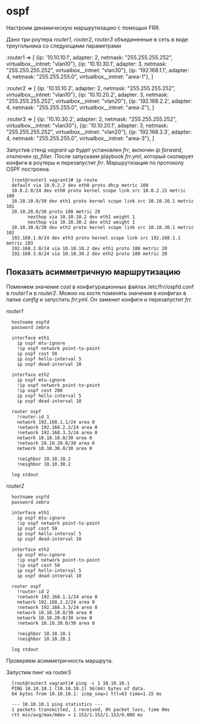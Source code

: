 # ospf

Настроим динамическую маршрутизацию с помощью FRR.

Дано три роутера *router1, router2, router3* объединенные в сеть в виде треугольника со следующими параметрами

:router1 => [
             {ip: '10.10.10.1', adapter: 2, netmask: "255.255.255.252", virtualbox__intnet: "vlan10"},
             {ip: '10.10.30.1', adapter: 3, netmask: "255.255.255.252", virtualbox__intnet: "vlan30"},
             {ip: '192.168.1.1', adapter: 4, netmask: "255.255.255.0", virtualbox__intnet: "area-1"},
            ]   

:router2 => [
             {ip: '10.10.10.2', adapter: 2, netmask: "255.255.255.252", virtualbox__intnet: "vlan10"},
             {ip: '10.10.20.2', adapter: 3, netmask: "255.255.255.252", virtualbox__intnet: "vlan20"},
             {ip: '192.168.2.2', adapter: 4, netmask: "255.255.255.0", virtualbox__intnet: "area-2"},
            ]

:router3 => [
             {ip: '10.10.30.2', adapter: 2, netmask: "255.255.255.252", virtualbox__intnet: "vlan30"},
             {ip: '10.10.20.1', adapter: 3, netmask: "255.255.255.252", virtualbox__intnet: "vlan20"},
             {ip: '192.168.3.3', adapter: 4, netmask: "255.255.255.0", virtualbox__intnet: "area-3"},
            ]

Запустив стенд *vagrant up* будет установлен *frr*, включен *ip forward*, отключен *rp_filter*.
После запускаем playbook *frr.yml*, который скопирует конфиги в роутеры и перезапустит *frr*.
Маршрутизация по протоколу OSPF построена.

      [root@router1 vagrant]# ip route
      default via 10.0.2.2 dev eth0 proto dhcp metric 100 
      10.0.2.0/24 dev eth0 proto kernel scope link src 10.0.2.15 metric 100 
      10.10.10.0/30 dev eth1 proto kernel scope link src 10.10.10.1 metric 101 
      10.10.20.0/30 proto 188 metric 20 
            nexthop via 10.10.10.2 dev eth1 weight 1 
            nexthop via 10.10.30.2 dev eth2 weight 1 
      10.10.30.0/30 dev eth2 proto kernel scope link src 10.10.30.1 metric 102 
      192.168.1.0/24 dev eth3 proto kernel scope link src 192.168.1.1 metric 103 
      192.168.2.0/24 via 10.10.10.2 dev eth1 proto 188 metric 20 
      192.168.3.0/24 via 10.10.30.2 dev eth2 proto 188 metric 20 
       

## Показать асимметричную маршрутизацию

Поменяем значение *cost* в конфигурационных файлах /etc/frr/ospfd.conf в *router1* и в *router2*. Можно на хосте поменять значения в конфигах в папке *config* и запустить *frr.yml*. Он заменит конфиги и перезапустит *frr*.

*router1*

      hostname ospfd
      password zebra

      interface eth1
        ip ospf mtu-ignore
        !ip ospf network point-to-point
        ip ospf cost 50
        ip ospf hello-interval 5
        ip ospf dead-interval 10

      interface eth2
        ip ospf mtu-ignore
        !ip ospf network point-to-point
        !ip ospf cost 200
        ip ospf hello-interval 5
        ip ospf dead-interval 10

      router ospf
        !router-id 1
        network 192.168.1.1/24 area 0
        !network 192.168.2.2/24 area 0
        !network 192.168.3.3/24 area 0
        network 10.10.10.0/30 area 0
        !network 10.10.20.0/30 area 0
        network 10.10.30.0/30 area 0

        !neighbor 10.10.10.2
        !neighbor 10.10.30.2

      log stdout

*router2*

      hostname ospfd
      password zebra

      interface eth1
        ip ospf mtu-ignore
        !ip ospf network point-to-point
        ip ospf cost 50
        ip ospf hello-interval 5
        ip ospf dead-interval 10

      interface eth2
        ip ospf mtu-ignore
        !ip ospf network point-to-point
        !ip ospf cost 50
        ip ospf hello-interval 5
        ip ospf dead-interval 10

      router ospf
        !router-id 2
        !network 192.168.1.1/24 area 0
        network 192.168.2.2/24 area 0
        !network 192.168.3.3/24 area 0
        network 10.10.10.0/30 area 0
        network 10.10.20.0/30 area 0
        !network 10.10.30.0/30 area 0

        !neighbor 10.10.10.1
        !neighbor 10.10.20.1

      log stdout

Проверяем асимметричность маршрута.

Запустим пинг на router3

      [root@router3 vagrant]# ping -c 1 10.10.10.1
      PING 10.10.10.1 (10.10.10.1) 56(84) bytes of data.
      64 bytes from 10.10.10.1: icmp_seq=1 ttl=63 time=1.15 ms

      --- 10.10.10.1 ping statistics ---
      1 packets transmitted, 1 received, 0% packet loss, time 0ms
      rtt min/avg/max/mdev = 1.153/1.153/1.153/0.000 ms

